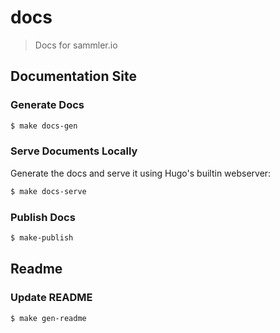 # docs

> Docs for sammler.io

## Documentation Site

### Generate Docs

```sh
$ make docs-gen
```

### Serve Documents Locally

Generate the docs and serve it using Hugo's builtin webserver:

```sh
$ make docs-serve
```

### Publish Docs

```sh
$ make-publish
```

## Readme

### Update README

```sh
$ make gen-readme

